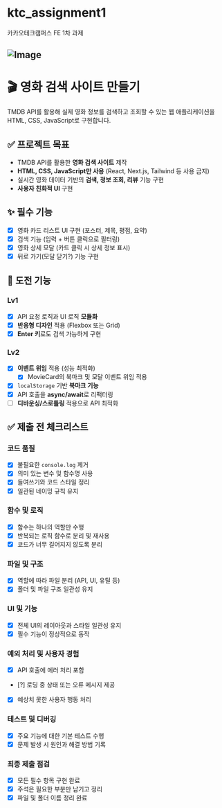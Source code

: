 # ktc_assignment1

카카오테크캠퍼스 FE 1차 과제

![Image](https://github.com/user-attachments/assets/8a4c20bb-68b6-49fc-adae-40c6c7fd479b)
---
# 🎬 영화 검색 사이트 만들기

TMDB API를 활용해 실제 영화 정보를 검색하고 조회할 수 있는 웹 애플리케이션을 HTML, CSS, JavaScript로 구현합니다.

## ✅ 프로젝트 목표

- TMDB API를 활용한 **영화 검색 사이트** 제작
- **HTML, CSS, JavaScript만 사용** (React, Next.js, Tailwind 등 사용 금지)
- 실시간 영화 데이터 기반의 **검색, 정보 조회, 리뷰** 기능 구현
- **사용자 친화적 UI** 구현

## ✨ 필수 기능

- [x] 영화 카드 리스트 UI 구현 (포스터, 제목, 평점, 요약)
- [x] 검색 기능 (입력 + 버튼 클릭으로 필터링)
- [x] 영화 상세 모달 (카드 클릭 시 상세 정보 표시)
- [x] 뒤로 가기(모달 닫기?) 기능 구현

## 🚀 도전 기능

### Lv1

- [x] API 요청 로직과 UI 로직 **모듈화**
- [x] **반응형 디자인** 적용 (Flexbox 또는 Grid)
- [x] **Enter 키**로도 검색 가능하게 구현

### Lv2

- [x] **이벤트 위임** 적용 (성능 최적화)
  - [x] MovieCard의 북마크 및 모달 이벤트 위임 적용
- [x] `localStorage` 기반 **북마크 기능**
- [x] API 호출을 **async/await**로 리팩터링
- [ ] **디바운싱/스로틀링** 적용으로 API 최적화

## ✅ 제출 전 체크리스트

### 코드 품질

- [x] 불필요한 `console.log` 제거
- [x] 의미 있는 변수 및 함수명 사용
- [x] 들여쓰기와 코드 스타일 정리
- [x] 일관된 네이밍 규칙 유지

### 함수 및 로직

- [x] 함수는 하나의 역할만 수행
- [x] 반복되는 로직 함수로 분리 및 재사용
- [x] 코드가 너무 길어지지 않도록 분리

### 파일 및 구조

- [x] 역할에 따라 파일 분리 (API, UI, 유틸 등)
- [x] 폴더 및 파일 구조 일관성 유지

### UI 및 기능

- [x] 전체 UI의 레이아웃과 스타일 일관성 유지
- [x] 필수 기능이 정상적으로 동작

### 예외 처리 및 사용자 경험

- [x] API 호출에 에러 처리 포함
- [?] 로딩 중 상태 또는 오류 메시지 제공
- [x] 예상치 못한 사용자 행동 처리

### 테스트 및 디버깅

- [x] 주요 기능에 대한 기본 테스트 수행
- [x] 문제 발생 시 원인과 해결 방법 기록

### 최종 제출 점검

- [x] 모든 필수 항목 구현 완료
- [x] 주석은 필요한 부분만 남기고 정리
- [x] 파일 및 폴더 이름 정리 완료
